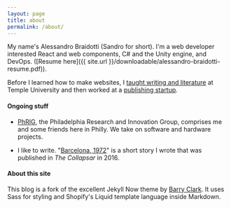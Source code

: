 ```yaml
---
layout: page
title: about
permalink: /about/
---
```


My name's Alessandro Braidotti (Sandro for short). I'm a web developer interested React and web components, C# and the Unity engine, and DevOps. ([Resume here]({{ site.url }}/downloadable/alessandro-braidotti-resume.pdf)).

Before I learned how to make websites, I [taught writing and literature](http://www.ratemyprofessors.com/ShowRatings.jsp?tid=1321388) at Temple University and then worked at a [publishing startup](http://www.bookbaby.com).

#### Ongoing stuff

- [PhRIG](https://phrig.github.io/), the Philadelphia Research and Innovation Group, comprises me and some friends here in Philly. We take on software and hardware projects.

- I like to write. "[Barcelona, 1972](https://thecollapsar.org/the-collapsar-archive/2016/02/19/barcelona-1972-by-sandro-braidotti)"
is a short story I wrote that was published in *The Collapsar* in 2016.

#### About this site

 This blog is a fork of the excellent Jekyll Now theme by [Barry Clark](https://github.com/barryclark/jekyll-now). It uses Sass for styling and Shopify's Liquid template language inside Markdown.
